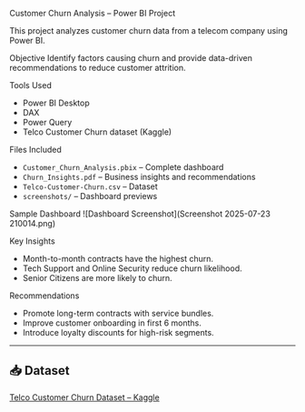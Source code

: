 Customer Churn Analysis – Power BI Project

This project analyzes customer churn data from a telecom company using Power BI.

 Objective
Identify factors causing churn and provide data-driven recommendations to reduce customer attrition.

 Tools Used
- Power BI Desktop
- DAX
- Power Query
- Telco Customer Churn dataset (Kaggle)

 Files Included
- `Customer_Churn_Analysis.pbix` – Complete dashboard
- `Churn_Insights.pdf` – Business insights and recommendations
- `Telco-Customer-Churn.csv` – Dataset 
- `screenshots/` – Dashboard previews

 Sample Dashboard
![Dashboard Screenshot](Screenshot 2025-07-23 210014.png)

 Key Insights
- Month-to-month contracts have the highest churn.
- Tech Support and Online Security reduce churn likelihood.
- Senior Citizens are more likely to churn.

 Recommendations
- Promote long-term contracts with service bundles.
- Improve customer onboarding in first 6 months.
- Introduce loyalty discounts for high-risk segments.

---

## 📥 Dataset
[Telco Customer Churn Dataset – Kaggle](https://www.kaggle.com/datasets/blastchar/telco-customer-churn)
